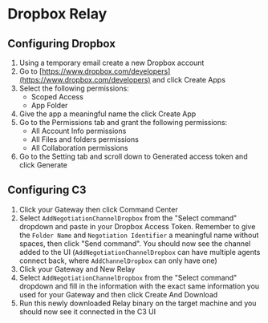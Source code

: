 # Dropbox Relay

## Configuring Dropbox

1. Using a temporary email create a new Dropbox account
2. Go to [https://www.dropbox.com/developers](https://www.dropbox.com/developers) and click Create Apps
3. Select the following permissions:
    - Scoped Access
    - App Folder
4. Give the app a meaningful name the click Create App
5. Go to the Permissions tab and grant the following permissions:
    - All Account Info permissions
    - All Files and folders permissions
    - All Collaboration permissions
6. Go to the Setting tab and scroll down to Generated access token and click Generate

## Configuring C3

1. Click your Gateway then click Command Center
2. Select `AddNegotiationChannelDropbox` from the "Select command" dropdown and paste in your Dropbox Access Token. Remember to give the `Folder Name` and `Negotiation Identifier` a meaningful name without spaces, then click "Send command". You should now see the channel added to the UI (`AddNegotiationChannelDropbox` can have multiple agents connect back, where `AddChannelDropbox` can only have one)
3. Click your Gateway and New Relay
4. Select `AddNegotiationChannelDropbox` from the "Select command" dropdown and fill in the information with the exact same information you used for your Gateway and then click Create And Download
5. Run this newly downloaded Relay binary on the target machine and you should now see it connected in the C3 UI